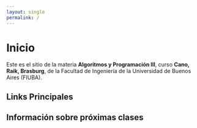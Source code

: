 ```yaml
---
layout: single
permalink: /
---
```


# Inicio

Este es el sitio de la materia **Algoritmos y Programación III**, curso **Cano, Raik, Brasburg**, de la Facultad de Ingeniería de la Universidad de Buenos Aires (FIUBA).

## Links Principales

<!-- TODO -->

## Información sobre próximas clases

<!-- TODO -->